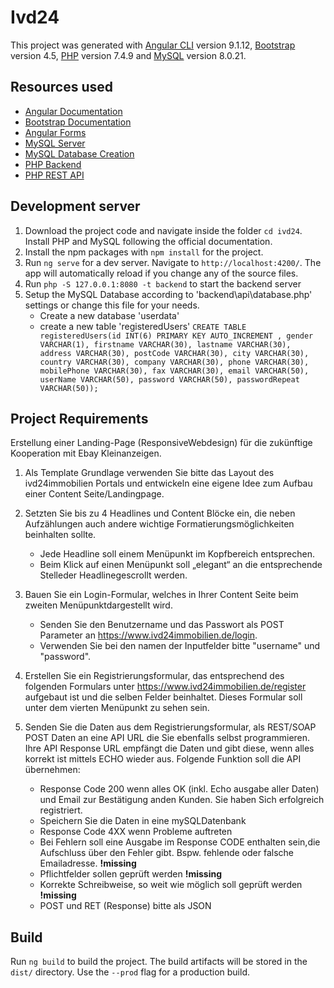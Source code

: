 # Ivd24

This project was generated with [Angular CLI](https://github.com/angular/angular-cli) version 9.1.12, [Bootstrap](https://getbootstrap.com/) version 4.5,  [PHP](https://windows.php.net/download/) version 7.4.9 and [MySQL](https://dev.mysql.com/downloads/installer/) version 8.0.21.

## Resources used

- [Angular Documentation](https://angular.io/docs)
- [Bootstrap Documentation](https://getbootstrap.com/docs/4.5/getting-started/introduction/)
- [Angular Forms](https://www.tutorialspoint.com/angular4/angular4_forms.htm)
- [MySQL Server](https://dev.mysql.com/doc/refman/8.0/en/tutorial.html)
- [MySQL Database Creation](https://linuxize.com/post/how-to-show-databases-in-mysql/)
- [PHP Backend](https://www.techiediaries.com/angular/angular-9-php-mysql-database/)
- [PHP REST API](https://www.youtube.com/watch?v=OEWXbpUMODk&t=372s)

## Development server

1. Download the project code and navigate inside the folder `cd ivd24`. Install PHP and MySQL following the official documentation.
2. Install the npm packages with `npm install` for the project.
3. Run `ng serve` for a dev server. Navigate to `http://localhost:4200/`. The app will automatically reload if you change any of the source files.
4. Run `php -S 127.0.0.1:8080 -t backend` to start the backend server
5. Setup the MySQL Database according to 'backend\api\database.php' settings or change this file for your needs.
   - Create a new database 'userdata'
   - create a new table 'registeredUsers' `CREATE TABLE registeredUsers(id INT(6) PRIMARY KEY AUTO_INCREMENT , gender VARCHAR(1), firstname VARCHAR(30), lastname VARCHAR(30), address VARCHAR(30), postCode VARCHAR(30), city VARCHAR(30), country VARCHAR(30), company VARCHAR(30), phone VARCHAR(30), mobilePhone VARCHAR(30), fax VARCHAR(30), email VARCHAR(50), userName VARCHAR(50), password VARCHAR(50), passwordRepeat VARCHAR(50));`

## Project Requirements

Erstellung einer Landing-Page (ResponsiveWebdesign) für die zukünftige Kooperation mit Ebay Kleinanzeigen.

1. Als Template Grundlage verwenden Sie bitte das Layout des ivd24immobilien Portals und entwickeln eine eigene Idee zum Aufbau einer Content Seite/Landingpage.

2. Setzten Sie bis zu 4 Headlines und Content Blöcke ein, die neben Aufzählungen auch andere wichtige Formatierungsmöglichkeiten beinhalten sollte.

   - Jede Headline soll einem Menüpunkt im Kopfbereich entsprechen.
   - Beim Klick auf einen Menüpunkt soll „elegant“ an die entsprechende Stelleder Headlinegescrollt werden.

3. Bauen Sie ein Login-Formular, welches in Ihrer Content Seite beim zweiten Menüpunktdargestellt wird.

   - Senden Sie den Benutzername und das Passwort als POST Parameter an https://www.ivd24immobilien.de/login.
   - Verwenden Sie bei den namen der Inputfelder bitte "username" und "password".

4. Erstellen Sie ein Registrierungsformular, das entsprechend des folgenden Formulars unter https://www.ivd24immobilien.de/register aufgebaut ist und die selben Felder beinhaltet. Dieses Formular soll unter dem vierten Menüpunkt zu sehen sein.

5. Senden Sie die Daten aus dem Registrierungsformular, als REST/SOAP POST Daten an eine API URL die Sie ebenfalls selbst programmieren. Ihre API Response URL empfängt die Daten und gibt diese, wenn alles korrekt ist mittels ECHO wieder aus. Folgende Funktion soll die API übernehmen:
   - Response Code 200 wenn alles OK (inkl. Echo ausgabe aller Daten) und Email zur Bestätigung anden Kunden. Sie haben Sich erfolgreich registriert.
   - Speichern Sie die Daten in eine mySQLDatenbank
   - Response Code 4XX wenn Probleme auftreten
   - Bei Fehlern soll eine Ausgabe im Response CODE enthalten sein,die Aufschluss über den Fehler gibt. Bspw. fehlende oder falsche Emailadresse. **!missing**
   - Pflichtfelder sollen geprüft werden **!missing**
   - Korrekte Schreibweise, so weit wie möglich soll geprüft werden **!missing**
   - POST und RET (Response) bitte als JSON

## Build

Run `ng build` to build the project. The build artifacts will be stored in the `dist/` directory. Use the `--prod` flag for a production build.

